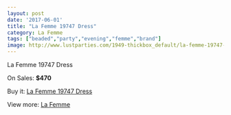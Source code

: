 ```yaml
---
layout: post
date: '2017-06-01'
title: "La Femme 19747 Dress"
category: La Femme
tags: ["beaded","party","evening","femme","brand"]
image: http://www.lustparties.com/1949-thickbox_default/la-femme-19747-dress.jpg
---
```

La Femme 19747 Dress

On Sales: **$470**
<a href="https://www.lustparties.com/en/la-femme/620-la-femme-19747-dress.html"><amp-img layout="responsive" width="600" height="600" src="//www.lustparties.com/1949-thickbox_default/la-femme-19747-dress.jpg" alt="La Femme 19747 Dress 0" /></a>
<a href="https://www.lustparties.com/en/la-femme/620-la-femme-19747-dress.html"><amp-img layout="responsive" width="600" height="600" src="//www.lustparties.com/1950-thickbox_default/la-femme-19747-dress.jpg" alt="La Femme 19747 Dress 1" /></a>

Buy it: [La Femme 19747 Dress](https://www.lustparties.com/en/la-femme/620-la-femme-19747-dress.html "La Femme 19747 Dress")

View more: [La Femme](https://www.lustparties.com/en/4-la-femme "La Femme")